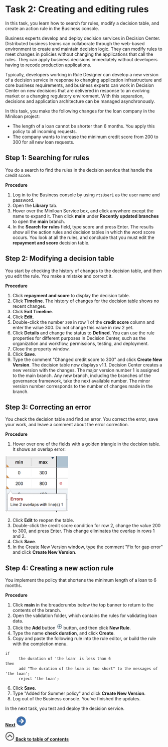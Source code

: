 # Task 2: Creating and editing rules

In this task, you learn how to search for rules, modify a decision table, and create an action rule in the Business console.

Business experts develop and deploy decision services in Decision Center. Distributed business teams can collaborate through the web-based environment to create and maintain decision logic. They can modify rules to meet changes in policies without changing the applications that call the rules. They can apply business decisions immediately without developers having to recode production applications. 

Typically, developers working in Rule Designer can develop a new version of a decision service in response to changing application infrastructure and core business requirements, and business experts can work in Decision Center on new decisions that are delivered in response to an evolving market or a changing regulatory environment. With this separation, decisions and application architecture can be managed asynchronously. 

In this task, you make the following changes for the loan company in the Miniloan project:

-   The length of a loan cannot be shorter than 6 months. You apply this policy to all incoming requests.
-   The company wants to increase the minimum credit score from 200 to 300 for all new loan requests.

## Step 1: Searching for rules

You do a search to find the rules in the decision service that handle the credit score.

**Procedure**

1.  Log in to the Business console by using `rtsUser1` as the user name and password.
2.  Open the **Library** tab.
3.  Hover over the Miniloan Service box, and click anywhere except the name to expand it. Then click **main** under **Recently updated branches** to open the **main** branch. 
4.   In the **Search for rules** field, type score and press Enter. The results show all the action rules and decision tables in which the word score occurs. You look at all the rules, and conclude that you must edit the **repayment and score** decision table.

## Step 2: Modifying a decision table

You start by checking the history of changes to the decision table, and then you edit the rule. You make a mistake and correct it.

**Procedure**

1.   Click **repayment and score** to display the decision table. 
2.   Click **Timeline**. The history of changes for the decision table shows no recent changes.
3.   Click **Exit Timeline**. 
4.   Click **Edit**. 
5.   Double-click the number `200` in row 1 of the **credit score** column and enter the value 300. Do not change this value in row 2 yet.
6.   Click **Details** and change the status to **Defined**. You can use the rule properties for different purposes in Decision Center, such as the organization and workflow, permissions, testing, and deployment.
7.   Close the property window. 
8.   Click **Save**. 
9.   Type the comment "Changed credit score to 300" and click **Create New Version**. The decision table now displays v1.1. Decision Center creates a new version with the changes. The major version number 1 is assigned to the main branch. Any new branch, including the branches of the governance framework, take the next available number. The minor version number corresponds to the number of changes made in the branch.

## Step 3: Correcting an error

You check the decision table and find an error. You correct the error, save your work, and leave a comment about the error correction.

**Procedure**

1.   Hover over one of the fields with a golden triangle in the decision table. It shows an overlap error:

 ![Image shows the error message displayed when you hover the golden triangle](../images/scrn_classic_dterror.jpg)

2.   Click **Edit** to reopen the table. 
3.   Double-click the credit score condition for row 2, change the value 200 to 300, and press Enter. This change eliminates the overlap in rows 1 and 2. 
4.   Click **Save**. 
5.   In the Create New Version window, type the comment "Fix for gap error" and click **Create New Version**. 

## Step 4: Creating a new action rule

You implement the policy that shortens the minimum length of a loan to 6 months.

**Procedure**

1.   Click **main** in the breadcrumbs below the top banner to return to the contents of the branch. 
2.   Open the validation folder, which contains the rules for validating loan data. 
3.   Click the **Add** button ![Image shows the Add button](../images/icon_merge_create_plus.jpg) button, and then click **New Rule**. 
4.   Type the name **check duration**, and click **Create**. 
5.   Copy and paste the following rule into the rule editor, or build the rule with the completion menu. 
    
    if
          the duration of 'the loan' is less than 6
    then
          add "The duration of the loan is too short" to the messages of 'the loan';
          reject 'the loan';
    

6.   Click **Save**. 
7.   Type "Added for Summer policy" and click **Create New Version**. 
9.  Log out of the Business console. You've finished the updates.

In the next task, you test and deploy the decision service. 

[**Next**![Next icon](../images/next.jpg)](../topics/tut_icp_gs_test_deploy_lsn.md)

[![](../images/home.jpg) **Back to table of contents**](../../README.md)

